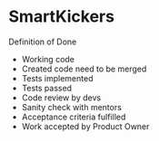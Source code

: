 # SmartKickers

Definition of Done

- Working code
- Created code need to be merged
- Tests implemented
- Tests passed
- Code review by devs
- Sanity check with mentors
- Acceptance criteria fulfilled 
- Work accepted by Product Owner
